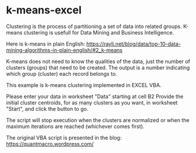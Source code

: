 # k-means-excel

Clustering is the process of partitioning a set of data into related groups.
K-means clustering is usefull for Data Mining and Business Intelligence.

Here is k-means in plain English:
https://rayli.net/blog/data/top-10-data-mining-algorithms-in-plain-english/#2_k-means

K-means does not need to know the qualities of the data, just the number of clusters (groups) that need to be created.
The output is a number indicating which group (cluster) each record belongs to.

This example is k-means clustering implemented in EXCEL VBA.

Please enter your data in worksheet "Data" starting at cell B2
Provide the initial cluster centroids, for as many clusters as you want, in worksheet "Start", and click the button to go.

The script  will stop execution when the clusters are normalized or when the maximum iterations are reached (whichever comes first).

The original VBA script is presented in the blog: 
https://quantmacro.wordpress.com/


